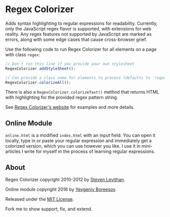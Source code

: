 ﻿# Regex Colorizer

Adds syntax highlighting to regular expressions for readability. Currently, only the JavaScript regex flavor is supported, with extensions for web reality. Any regex features not supported by JavaScript are marked as errors, along with some edge cases that cause cross-browser grief.

Use the following code to run Regex Colorizer for all elements on a page with class `regex`:

~~~ js
// Don't run this line if you provide your own stylesheet
RegexColorizer.addStyleSheet();

// Can provide a class name for elements to process (defaults to 'regex')
RegexColorizer.colorizeAll();
~~~

There is also a `RegexColorizer.colorizeText()` method that returns HTML with highlighting for the provided regex pattern string.

See [Regex Colorizer's website](http://stevenlevithan.com/regex/colorizer/) for examples and more details.

## Online Module

`online.html` is a modified `index.html` with an input field. You can open it locally, type in or paste your regular expression and immediately get a colorized version, which you can use however you like. I use it in mini-articles I write for myself in the process of learning regular expressions.

## About

Regex Colorizer copyright 2010-2012 by [Steven Levithan](http://stevenlevithan.com/).

Online module copyright 2016 by [Yevgeniy Boreesov](https://github.com/Kiyos).

Released under the [MIT License](http://mit-license.org/).

Fork me to show support, fix, and extend.
